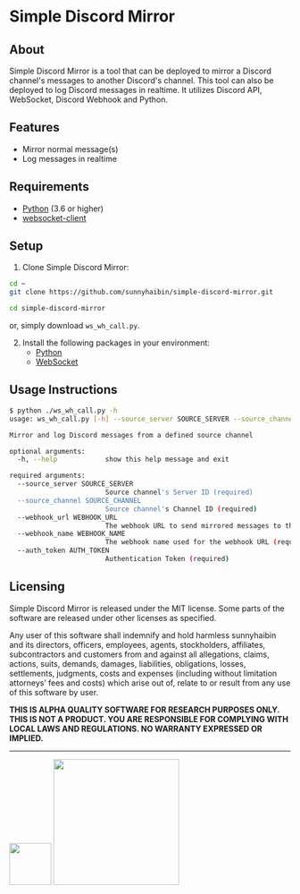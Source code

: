 # Simple Discord Mirror## AboutSimple Discord Mirror is a tool that can be deployed to mirror a Discord channel's messages to another Discord's channel. This tool can also be deployed to log Discord messages in realtime. It utilizes Discord API, WebSocket, Discord Webhook and Python.## Features- Mirror normal message(s)- Log messages in realtime## Requirements- [Python](https://www.python.org/downloads/) (3.6 or higher)- [websocket-client](https://pypi.org/project/websocket-client/)## Setup1. Clone Simple Discord Mirror:```bashcd ~git clone https://github.com/sunnyhaibin/simple-discord-mirror.gitcd simple-discord-mirror```or, simply download `ws_wh_call.py`.2. Install the following packages in your environment:   - [Python](https://www.python.org/downloads/)   - [WebSocket](https://pypi.org/project/websocket-client/)## Usage Instructions```bash$ python ./ws_wh_call.py -husage: ws_wh_call.py [-h] --source_server SOURCE_SERVER --source_channel SOURCE_CHANNEL --webhook_url WEBHOOK_URL --webhook_name WEBHOOK_NAME --auth_token AUTH_TOKENMirror and log Discord messages from a defined source channeloptional arguments:  -h, --help            show this help message and exitrequired arguments:  --source_server SOURCE_SERVER                        Source channel's Server ID (required)  --source_channel SOURCE_CHANNEL                        Source channel's Channel ID (required)  --webhook_url WEBHOOK_URL                        The webhook URL to send mirrored messages to the target channel (required)  --webhook_name WEBHOOK_NAME                        The webhook name used for the webhook URL (required)  --auth_token AUTH_TOKEN                        Authentication Token (required)```Licensing------Simple Discord Mirror is released under the MIT license. Some parts of the software are released under other licenses as specified.Any user of this software shall indemnify and hold harmless sunnyhaibin and its directors, officers, employees, agents, stockholders, affiliates, subcontractors and customers from and against all allegations, claims, actions, suits, demands, damages, liabilities, obligations, losses, settlements, judgments, costs and expenses (including without limitation attorneys’ fees and costs) which arise out of, relate to or result from any use of this software by user.**THIS IS ALPHA QUALITY SOFTWARE FOR RESEARCH PURPOSES ONLY. THIS IS NOT A PRODUCT.YOU ARE RESPONSIBLE FOR COMPLYING WITH LOCAL LAWS AND REGULATIONS.NO WARRANTY EXPRESSED OR IMPLIED.**---<img src="https://d1qb2nb5cznatu.cloudfront.net/startups/i/1061157-bc7e9bf3b246ece7322e6ffe653f6af8-medium_jpg.jpg?buster=1458363130" width="75"></img> <img src="https://cdn-images-1.medium.com/max/1600/1*C87EjxGeMPrkTuVRVWVg4w.png" width="225"></img>